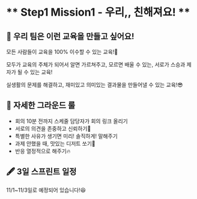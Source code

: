 # ** Step1 Mission1 - 우리,, 친해져요! **

## 📄 우리 팀은 이런 교육을 만들고 싶어요!

모든 사람들이 교육을 100% 이수할 수 있는 교육!🙌

모두가 교육의 주체가 되어서 알면 가르쳐주고, 모르면 배울 수 있는, 서로가 스승과 제자가 될 수 있는 교육!

실생활의 문제를 해결하고, 재미있고 의미있는 결과물을 만들어낼 수 있는 교육!😎

## 📌 자세한 그라운드 룰
- 회의 10분 전까지 스케줄 담당자가 회의 링크 올리기
- 서로의 의견을 존중하고 신뢰하기🙏
- 특별한 사유가 생기면 미리! 솔직하게! 말해주기
- 과제 안했을 때, 맛있는 디저트 쏘기🍰
- 반응 열정적으로 해주기🔥

## 🖋 3일 스프린트 일정

11/1~11/3일로 예정되어 있습니다!😆
